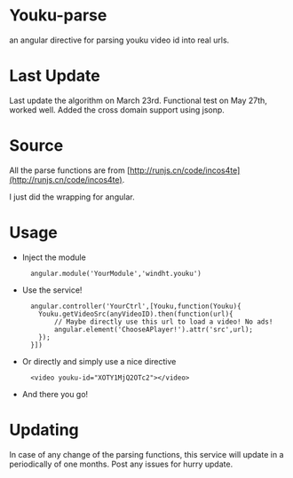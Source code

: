 # Youku-parse
an angular directive for parsing youku video id into real urls.

# Last Update
Last update the algorithm on March 23rd.
Functional test on May 27th, worked well.
Added the cross domain support using jsonp.

# Source
All the parse functions are from [http://runjs.cn/code/incos4te](http://runjs.cn/code/incos4te).

I just did the wrapping for angular.

# Usage
* Inject the module

        angular.module('YourModule','windht.youku')
    
* Use the service!

        angular.controller('YourCtrl',[Youku,function(Youku){
          Youku.getVideoSrc(anyVideoID).then(function(url){
              // Maybe directly use this url to load a video! No ads!
              angular.element('ChooseAPlayer!').attr('src',url);
          });
        }])
        
* Or directly and simply use a nice directive
        
        <video youku-id="XOTY1MjQ2OTc2"></video>

* And there you go!

# Updating
In case of any change of the parsing functions, this service will update in a periodically of one months. Post any issues for hurry update.
